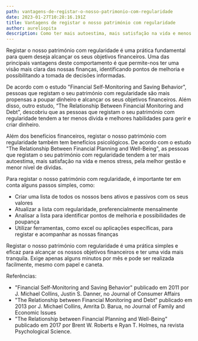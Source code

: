```yaml
---
path: vantagens-de-registar-o-nosso-patrimonio-com-regularidade
date: 2023-01-27T10:28:16.191Z
title: Vantagens de registar o nosso património com regularidade
author: aureliopita
description: Como ter mais autoestima, mais satisfação na vida e menos stress.
---
```

Registar o nosso património com regularidade é uma prática fundamental para quem deseja alcançar os seus objetivos financeiros. Uma das principais vantagens deste comportamento é que permite-nos ter uma visão mais clara das nossas finanças, identificando pontos de melhoria e possibilitando a tomada de decisões informadas.

De acordo com o estudo "Financial Self-Monitoring and Saving Behavior", pessoas que registam o seu património com regularidade são mais propensas a poupar dinheiro e alcançar os seus objetivos financeiros. Além disso, outro estudo, “The Relationship Between Financial Monitoring and Debt", descobriu que as pessoas que registam o seu património com regularidade tendem a ter menos dívida e melhores habilidades para gerir e criar dinheiro.

Além dos benefícios financeiros, registar o nosso património com regularidade também tem benefícios psicológicos. De acordo com o estudo "The Relationship Between Financial Planning and Well-Being", as pessoas que registam o seu património com regularidade tendem a ter mais autoestima, mais satisfação na vida e menos stress, pela melhor gestão e menor nível de dívidas.

Para registar o nosso património com regularidade, é importante ter em conta alguns passos simples, como:

* Criar uma lista de todos os nossos bens ativos e passivos com os seus valores
* Atualizar a lista com regularidade, preferencialmente mensalmente
* Analisar a lista para identificar pontos de melhoria e possibilidades de poupança
* Utilizar ferramentas, como excel ou aplicações específicas, para registar e acompanhar as nossas finanças

Registar o nosso património com regularidade é uma prática simples e eficaz para alcançar os nossos objetivos financeiros e ter uma vida mais tranquila. Exige apenas alguns minutos por mês e pode ser realizada facilmente, mesmo com papel e caneta.

Referências: 

* "Financial Self-Monitoring and Saving Behavior" publicado em 2011 por J. Michael Collins, Justin S. Danner, no Journal of Consumer Affairs
* "The Relationship between Financial Monitoring and Debt" publicado em 2013 por J. Michael Collins, Amrita D. Barua, no Journal of Family and Economic Issues
* "The Relationship between Financial Planning and Well-Being" publicado em 2017 por Brent W. Roberts e Ryan T. Holmes, na revista Psychological Science.